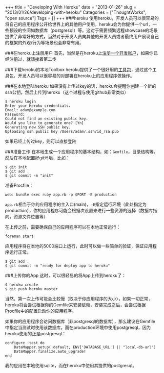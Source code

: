 +++
title = "Developing With Heroku"
date = "2013-01-26"
slug = "2013/01/26/developing-with-heroku"
Categories = ["ThoughtWorks", "open source"]
Tags = []
+++
###heroku
使用heroku，开发人员可以很容易的将自己的应用程序公开给世界上的其他用户使用，heroku会为你提供一个url，一些预设的空间如数据库（postgresql）等。这对于需要频繁远程showcase的场景提供了非常好的方式，当然对于开发人员向其他的开发人员或者最终用户展现自己的框架的外观/行为等场景也会非常有用。

###在heroku上注册用户
首先，当然是在heroku上[注册一个开发账户](https://api.heroku.com/signup/devcenter)，如果你已经注册过，就请接着第二步

###下载heroku的本地Toolbox
heroku提供了一个很好用的[工具包](https://toolbelt.heroku.com/)，通过这个工具包，开发人员可以很容易的对部署在heroku上的应用程序做操作。

###在本地登陆heroku
如果没有上传过key的话，heroku会提醒你创建一个新的ssh公钥，然后上传到heroku（这个过程与使用github非常类似）

```
$ heroku login
Enter your Heroku credentials.
Email: adam@example.com
Password: 
Could not find an existing public key.
Would you like to generate one? [Yn] 
Generating new SSH public key.
Uploading ssh public key /Users/adam/.ssh/id_rsa.pub
```

如果已经上传过key，则可以直接登陆

###准备工作
在本地生成一个应用程序的基本结构，如：`Gemfile`，目录结构等。然后在本地配置好git环境，比如：

```
$ git init
$ git add .
$ git commit -m "init"
```
准备Procfile：

```
web: bundle exec ruby app.rb -p $PORT -E production
```
`app.rb`相当于你的应用程序的主入口(main)，`-E`指定运行环境（此处指定为production），你的应用程序可能会根据次设置来进行一些资源的选择（数据库指向，资源文件位置等）

在上传之前，需要确保自己的应用程序可以在本地正常运行：

```
foreman start
```
应用程序将在本地的5000端口上运行，此时可以做一些简单的验证，保证应用程序运行正常。

```
$ git add .
$ git commit -m "ready for deploy app to heroku"
```

###上传你的App
这时，可以很轻易的将App上传到heroku了：

```
$ heroku create
$ git push heroku master
```
当然，第一次上传可能会比较慢（取决于你应用程序的大小），如果一切正常，heroku将会尝试根据你的Gemfile来安装依赖，安装完成之后，会尝试根据Procfile中的配置启动你的应用程序。

如果你的应用程序会访问数据库（非postgresql的数据库），那么建议在Gemfile中指定当测试时使用该数据库，而在production环境中使用postgresql，因为heroku使用的正是postgresql：

```
configure :test do
    DataMapper.setup(:default, ENV['DATABASE_URL'] || "local-db-url")
    DataMapper.finalize.auto_upgrade!
end
```

我的应用在本地使用sqlite，而在heroku中使用其提供的postgresql。
